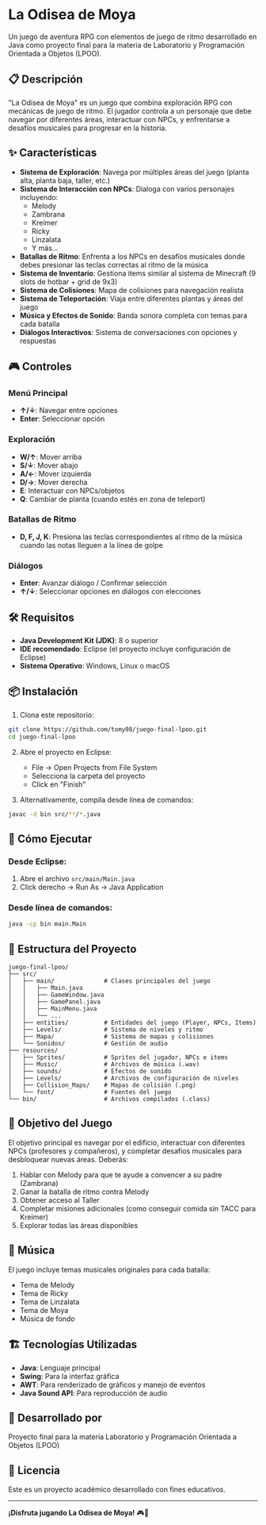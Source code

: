 # La Odisea de Moya

Un juego de aventura RPG con elementos de juego de ritmo desarrollado en Java como proyecto final para la materia de Laboratorio y Programación Orientada a Objetos (LPOO).

## 📋 Descripción

"La Odisea de Moya" es un juego que combina exploración RPG con mecánicas de juego de ritmo. El jugador controla a un personaje que debe navegar por diferentes áreas, interactuar con NPCs, y enfrentarse a desafíos musicales para progresar en la historia.

## ✨ Características

- **Sistema de Exploración**: Navega por múltiples áreas del juego (planta alta, planta baja, taller, etc.)
- **Sistema de Interacción con NPCs**: Dialoga con varios personajes incluyendo:
  - Melody
  - Zambrana
  - Kreimer
  - Ricky
  - Linzalata
  - Y más...
- **Batallas de Ritmo**: Enfrenta a los NPCs en desafíos musicales donde debes presionar las teclas correctas al ritmo de la música
- **Sistema de Inventario**: Gestiona items similar al sistema de Minecraft (9 slots de hotbar + grid de 9x3)
- **Sistema de Colisiones**: Mapa de colisiones para navegación realista
- **Sistema de Teleportación**: Viaja entre diferentes plantas y áreas del juego
- **Música y Efectos de Sonido**: Banda sonora completa con temas para cada batalla
- **Diálogos Interactivos**: Sistema de conversaciones con opciones y respuestas

## 🎮 Controles

### Menú Principal
- **↑/↓**: Navegar entre opciones
- **Enter**: Seleccionar opción

### Exploración
- **W/↑**: Mover arriba
- **S/↓**: Mover abajo
- **A/←**: Mover izquierda
- **D/→**: Mover derecha
- **E**: Interactuar con NPCs/objetos
- **Q**: Cambiar de planta (cuando estés en zona de teleport)

### Batallas de Ritmo
- **D, F, J, K**: Presiona las teclas correspondientes al ritmo de la música cuando las notas lleguen a la línea de golpe

### Diálogos
- **Enter**: Avanzar diálogo / Confirmar selección
- **↑/↓**: Seleccionar opciones en diálogos con elecciones

## 🛠️ Requisitos

- **Java Development Kit (JDK)**: 8 o superior
- **IDE recomendado**: Eclipse (el proyecto incluye configuración de Eclipse)
- **Sistema Operativo**: Windows, Linux o macOS

## 📦 Instalación

1. Clona este repositorio:
```bash
git clone https://github.com/tomy08/juego-final-lpoo.git
cd juego-final-lpoo
```

2. Abre el proyecto en Eclipse:
   - File → Open Projects from File System
   - Selecciona la carpeta del proyecto
   - Click en "Finish"

3. Alternativamente, compila desde línea de comandos:
```bash
javac -d bin src/**/*.java
```

## 🚀 Cómo Ejecutar

### Desde Eclipse:
1. Abre el archivo `src/main/Main.java`
2. Click derecho → Run As → Java Application

### Desde línea de comandos:
```bash
java -cp bin main.Main
```

## 📁 Estructura del Proyecto

```
juego-final-lpoo/
├── src/
│   ├── main/              # Clases principales del juego
│   │   ├── Main.java
│   │   ├── GameWindow.java
│   │   ├── GamePanel.java
│   │   ├── MainMenu.java
│   │   └── ...
│   ├── entities/          # Entidades del juego (Player, NPCs, Items)
│   ├── Levels/            # Sistema de niveles y ritmo
│   ├── Mapa/              # Sistema de mapas y colisiones
│   └── Sonidos/           # Gestión de audio
├── resources/
│   ├── Sprites/           # Sprites del jugador, NPCs e items
│   ├── Music/             # Archivos de música (.wav)
│   ├── sounds/            # Efectos de sonido
│   ├── Levels/            # Archivos de configuración de niveles
│   ├── Collision_Maps/    # Mapas de colisión (.png)
│   └── font/              # Fuentes del juego
└── bin/                   # Archivos compilados (.class)
```

## 🎯 Objetivo del Juego

El objetivo principal es navegar por el edificio, interactuar con diferentes NPCs (profesores y compañeros), y completar desafíos musicales para desbloquear nuevas áreas. Deberás:

1. Hablar con Melody para que te ayude a convencer a su padre (Zambrana)
2. Ganar la batalla de ritmo contra Melody
3. Obtener acceso al Taller
4. Completar misiones adicionales (como conseguir comida sin TACC para Kreimer)
5. Explorar todas las áreas disponibles

## 🎵 Música

El juego incluye temas musicales originales para cada batalla:
- Tema de Melody
- Tema de Ricky
- Tema de Linzalata
- Tema de Moya
- Música de fondo

## 🏗️ Tecnologías Utilizadas

- **Java**: Lenguaje principal
- **Swing**: Para la interfaz gráfica
- **AWT**: Para renderizado de gráficos y manejo de eventos
- **Java Sound API**: Para reproducción de audio

## 👥 Desarrollado por

Proyecto final para la materia Laboratorio y Programación Orientada a Objetos (LPOO)

## 📄 Licencia

Este es un proyecto académico desarrollado con fines educativos.

---

**¡Disfruta jugando La Odisea de Moya!** 🎮🎵
